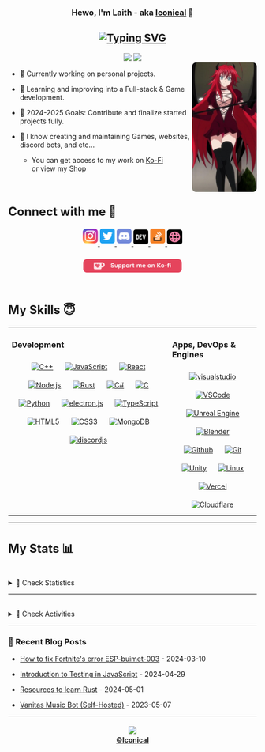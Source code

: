 <h3 align="center"> Hewo, I'm Laith - aka <a href="https://iconical.dev">Iconical</a> 👋 </h3>
<h2 align="center"> 
<a href="https://git.io/typing-svg"><img src="https://readme-typing-svg.demolab.com?font=Fira+Code&weight=600&size=22&duration=3000&pause=3000&color=AC1C23&center=true&vCenter=true&random=false&width=520&height=22&lines=A+Full-Stack+Developer+%26+Designer" alt="Typing SVG" /></a>
</h2>


<div align="center"> 
<a href="https://github.com/Sleepyico"><img src="https://komarev.com/ghpvc/?username=Sleepyico&color=ac1c23&style=flat-square&label=Profile%20Views" /></a> 
<a href="https://twitch.tv/Sleepyico"><img src="https://img.shields.io/twitch/status/Sleepyico?color=ac1c23&label=Twitch&logo=Twitch&logoColor=ac1c23&style=flat-square" /></a>
<div align="right">
  <a href="https://app.daily.dev/iconical">
  <img src="src/images/sdv/rias-r.png" width="131" align="right" alt="Laith's Dev Card"/></a>
  </div>
</div>

  <div align="left">  
    
- 🔭 Currently working on personal projects.<br>

- 🌱 Learning and improving into a Full-stack & Game development.<br>
  
- 🥅 2024-2025 Goals: Contribute and finalize started projects fully.<br>
  
- 🎨 I know creating and maintaining Games, websites, discord bots, and etc...<br>
     + You can get access to my work on [Ko-Fi](https://ko-fi.com/iconical) <br/> or view my [Shop](https://shop.iconical.dev)

    

  </div>
</div>

<br/>  

<div align="left">
  <h2 style="font-size: 1.5rem" >Connect with me 💟</h2>
</div>
<div align="center">
  <a href="https://instagram.com/Sleepyico" target="_blank">
  <img src="src/images/icons/Social/instagram.svg" alt=instagram width=6% style="margin-bottom: 5px;" />
  </a>  
  <a href="https://twitter.com/intent/follow?screen_name=Sleepyiconical" target="_blank">
  <img src="src/images/icons/Social/twitter.svg" alt=twitter width=6% style="margin-bottom: 5px;" />
  </a>
  <a href="https://iconical.dev/discord" target="_blank">
  <img src="src/images/icons/Social/discord.svg" alt=discord width=6% style="margin-bottom: 5px;" />
  </a>
  <a href="https://iconical.dev/blog" target="_blank">
  <img src="src/images/icons/Social/devto-v2.svg" alt=devto width=6% style="margin-bottom: 3px;" />
  </a>
  <!-- <a href="https://Sleepyico.medium.com/" target="_blank">
  <img src="src/images/icons/Social/medium.svg" alt=medium width=6% style="margin-bottom: 5px;" />
  </a>
  <a href="https://www.hackerrank.com/iconical" target="_blank">
  <img src="src/images/icons/Social/hackerrank.svg" alt=hackerrank width=6% style="margin-bottom: 5px;" />
  </a> -->
  <a href="https://stackoverflow.com/users/17571195" target="_blank">
  <img src="src/images/icons/Social/stackoverflow.svg" alt=stackoverflow width=6% style="margin-bottom: 5px;" />
  </a>
  <!-- <a href="https://behance.net/iconical" target="_blank">
  <img src="src/images/icons/Social/behance.svg" alt=behance width=6% style="margin-bottom: 5px;" />
  </a> -->
  <a href="https://iconical.dev/" target="_blank">
  <img src="src/images/icons/Social/website-pink.svg" alt=website width=6% style="margin-bottom: 3px;" />
  </a>
  </div>  <br>
  <div align="center">
  <a href="https://ko-fi.com/iconical"><img style="margin: 5px; padding: 2px; width: 200px;" width=6% src="src/images/sdv/kofi-support.svg"></a>
</div>

<br>

<div align="left">
  <h2 style="font-size: 1.5rem" >My Skills 😇</h2>
</div>

<table>
<tr>
<td valign="top" width="60%">

### Development  
  <div align="center">  
  <a href="https://www.cplusplus.com/" target="_blank"><img style="margin: 10px" src="https://skillicons.dev/icons?i=cpp" alt="C++" height="50" /></a>  
  <a href="https://www.javascript.com/" target="_blank"><img style="margin: 10px" src="https://skillicons.dev/icons?i=js" alt="JavaScript" height="50" /></a> 
  <a href="https://reactjs.org/" target="_blank"><img style="margin: 10px" src="https://skillicons.dev/icons?i=react" alt="React" height="50" /></a>  
  <a href="https://nodejs.org/" target="_blank"><img style="margin: 10px" src="https://skillicons.dev/icons?i=nodejs" alt="Node.js" height="50" /></a>  
  <a href="https://www.rust-lang.org/" target="_blank"><img style="margin: 10px" src="https://skillicons.dev/icons?i=rust" alt="Rust" height="50" /></a>  
  <a href="https://www.w3schools.com/cs/index.php" target="_blank"><img style="margin: 10px" src="https://skillicons.dev/icons?i=cs" alt="C#" height="50" /></a>  
  <a href="https://www.learn-c.org/" target="_blank"><img style="margin: 10px" src="https://skillicons.dev/icons?i=c" alt="C" height="50" /></a>   
  <a href="https://www.python.org/" target="_blank"><img style="margin: 10px" src="https://skillicons.dev/icons?i=python" alt="Python" height="50" /></a>  
  <a href="https://electronjs.org/" target="_blank"><img style="margin: 10px" src="https://skillicons.dev/icons?i=electron" alt="electron.js" height="50" /></a> 
  <a href="https://www.typescriptlang.org/" target="_blank"><img style="margin: 10px" src="https://skillicons.dev/icons?i=ts" alt="TypeScript" height="50" /></a>  
  <a href="https://en.wikipedia.org/wiki/HTML5" target="_blank"><img style="margin: 10px" src="https://skillicons.dev/icons?i=html" alt="HTML5" height="50" /></a> 
  <a href="https://www.w3schools.com/css/" target="_blank"><img style="margin: 10px" src="https://skillicons.dev/icons?i=css" alt="CSS3" height="50" /></a>
  <a href="https://www.mongodb.com/" target="_blank"><img style="margin: 10px" src="https://skillicons.dev/icons?i=mongodb" alt="MongoDB" height="50" /></a>  
  <a href="https://www.discord.js.org/" target="_blank"><img style="margin: 10px" src="https://skillicons.dev/icons?i=bots" alt="discordjs" height="50" /></a> 
  </div>
  </div>
</td>
<td valign="top" width="33%">

### Apps, DevOps & Engines  
<div align="center">  
<a href="https://visualstudio.com/" target="_blank"><img style="margin: 10px" src="https://skillicons.dev/icons?i=visualstudio" alt="visualstudio" height="50" /></a>  
<a href="https://code.visualstudio.com/" target="_blank"><img style="margin: 10px" src="https://skillicons.dev/icons?i=vscode" alt="VSCode" height="50" /></a>  
<a href="https://www.unrealengine.com/" target="_blank"><img style="margin: 10px" src="https://skillicons.dev/icons?i=unreal" alt="Unreal Engine" height="50" /></a>  <a href="https://blender.com/" target="_blank"><img style="margin: 10px" src="https://skillicons.dev/icons?i=blender" alt="Blender" height="50" /></a>  
<a href="https://github.com/" target="_blank"><img style="margin: 10px" src="https://skillicons.dev/icons?i=github" alt="Github" height="50" /></a>  
<a href="https://github.com/" target="_blank"><img style="margin: 10px" src="https://skillicons.dev/icons?i=git" alt="Git" height="50" /></a>  
<a href="https://unity.com" target="_blank"><img style="margin: 10px" src="https://skillicons.dev/icons?i=unity" alt="Unity" height="50" /></a>  
<a href="https://www.linux.org/" target="_blank"><img style="margin: 10px" src="https://skillicons.dev/icons?i=linux" alt="Linux" height="50" /></a>  
<a href="https://vercel.com/" target="_blank"><img style="margin: 10px" src="https://skillicons.dev/icons?i=vercel" alt="Vercel" height="50" /></a>  
<a href="https://Cloudflare.com/" target="_blank"><img style="margin: 10px" src="https://skillicons.dev/icons?i=cloudflare" alt="Cloudflare" height="50" /></a> 
</div>

</td></tr></table>   

---
 
<div align="left">
  <h2 style="font-size: 1.5rem" >My Stats 📊</h2>
</div>
<br>
<details close>
<summary>🧮 Check Statistics</summary>
<br>

<div align="center">
<a href="https://iconical.dev/">
<img align="center" src="https://github-readme-stats.vercel.app/api?username=Sleepyico&theme=dark&show_icons=true&bg_color=DD272700&hide_border=true&custom_title=Laith%27s%20Stats&title_color=ac1d24&icon_color=FCD0DA&text_color=FFFFFF&count_private=true&include_all_commits=true&" />
</a>

<a>
<img align="center" src="https://github-readme-streak-stats.herokuapp.com?user=Sleepyico&theme=dark&hide_border=true&border_radius=0&date_format=j%20M%5B%20Y%5D&background=DD272700&ring=FCD0DA&stroke=ac1d24&fire=ac1d24&currStreakNum=FFFFFF&sideNums=ac1d24&currStreakLabel=ac1d24&sideLabels=FCD0DA&dates=FFFFFF"> </a>

<a href="https://iconical.dev/">
<img align="center" src="https://github-readme-stats.vercel.app/api/top-langs/?username=Sleepyico&theme=dark&layout=compact&bg_color=DD272700&hide_border=true&custom_title=Laith%27s%20Most%20Used%20Languages&title_color=ac1d24&text_color=FAF9F6" />
</a>
 
<a>
<img align="center" src="https://github-readme-stats.vercel.app/api/wakatime?username=iconical&theme=dark&bg_color=DD272700&hide_border=true&title_color=ac1d24&text_color=FAF9F6&icon_color=FAF9F6&line_height=20&custom_title=Laith%27s%20Time%20Spent%20on%20Coding&langs_count=6"></a>
</div>
<p align="center"> <a href="https://github.com/Sleepyico"><img src="https://github-profile-trophy.vercel.app/?username=Sleepyico&theme=dark_dimmed&no-bg=true&no-frame=true&margin-w=15&margin-h=15" alt="Sleepyico" /></a> </p>
  
  <div align="center">
   <a href="https://leetcode.com/iconical/"><img src="https://leetcard.jacoblin.cool/iconical?theme=dark&font=Baloo%202&ext=heatmap"></a> 
  </div>  
  
</details>

---

<br>

<details close>
  <summary>🧠 Check Activities</summary>
<div align="center">
    <a href="https://discord.com/invite/QXpFpg94uG"><img src="https://lanyard.kyrie25.me/api/362301055976996864?waveColor=ac1c23&gradient=ac1c23&idleMessage=Idling+UwU!+You+can+text+me+tho&bg=DD272700"></a>
     <img src="https://discordapp.com/api/guilds/484502176245350410/widget.png?style=banner3" alt="Discord Banner 2"/>
  </div>
  <br />
<div align="center">
  <a href="https://stackoverflow.com/users/17571195/iconical"><img src="https://github-readme-stackoverflow.vercel.app/?userID=17571195&theme=dark" /></a>
  <a href="https://spotify-github-profile.vercel.app/api/view.svg"?uid=laith-daaja&redirect=true"><img src="https://spotify-github-profile.vercel.app/api/view?uid=laith-daaja&cover_image=true&theme=default&show_offline=true&background_color=000000&interchange=true&bar_color=a62b37&bar_color_cover=true" /></a>
  <a href="https://github.com/Sleepyico"><img src="https://quotes-github-readme.vercel.app/api?type=vertical&theme=dark&author=Laith&quote=Never%20interrupt%20your%20enemies%20when%20they%20are%20making%20a%20mistake" /></a>
  </details>
 </div>
  
---

### 📑 Recent Blog Posts
<!-- BLOG-POST-LIST:START -->
- [How to fix Fortnite's error ESP-buimet-003](https://iconical.dev/blog/How-To-Fix-Fortnite-ESP-buimet-003) - 2024-03-10

- [Introduction to Testing in JavaScript](https://iconical.dev/blog/Introduction-To-Testing-In-JavaScript) - 2024-04-29

- [Resources to learn Rust](https://iconical.dev/blog/Resources-to-learn-Rust) - 2024-05-01

- [Vanitas Music Bot (Self-Hosted)](https://iconical.dev/blog/Vanitas-Music-Bot) - 2023-05-07
<!-- BLOG-POST-LIST:END -->

---
  
<h4 align="center"><a href="https://github.com/Sleepyico"><img src="https://img.shields.io/github/license/Sleepyico/Sleepyico?color=ac1c23&logo=unlicense&logoColor=ac1c23&style=for-the-badge"></a>
  <br><a href="https://iconical.dev/">©Iconical</a></h4>
